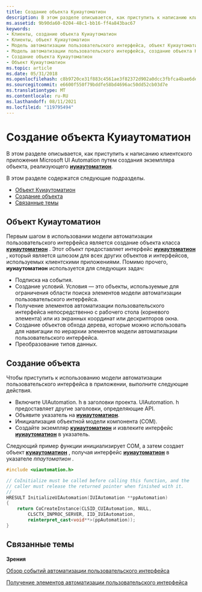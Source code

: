 ```yaml
---
title: Создание объекта Куиаутоматион
description: В этом разделе описывается, как приступить к написанию клиентского приложения Microsoft UI Automation путем создания экземпляра объекта, реализующего Иуиаутоматион.
ms.assetid: 9b90da60-0204-48c1-bb16-ff4a843bac67
keywords:
- Клиенты, создание объекта Куиаутоматион
- Клиенты, объект Куиаутоматион
- Модель автоматизации пользовательского интерфейса, объект Куиаутоматион
- Модель автоматизации пользовательского интерфейса, создание объекта Куиаутоматион
- Создание объекта Куиаутоматион
- Объект Куиаутоматион
ms.topic: article
ms.date: 05/31/2018
ms.openlocfilehash: c8b9720ce31f883c4561ae3f82372d902a0dcc3fbfca4bae6de998ce438a6d22
ms.sourcegitcommit: e6600f550f79bddfe58bd4696ac50dd52cb03d7e
ms.translationtype: MT
ms.contentlocale: ru-RU
ms.lasthandoff: 08/11/2021
ms.locfileid: "119795494"
---
```

# <a name="creating-the-cuiautomation-object"></a>Создание объекта Куиаутоматион

В этом разделе описывается, как приступить к написанию клиентского приложения Microsoft UI Automation путем создания экземпляра объекта, реализующего [**иуиаутоматион**](/windows/desktop/api/UIAutomationClient/nn-uiautomationclient-iuiautomation).

В этом разделе содержатся следующие подразделы.

-   [Объект Куиаутоматион](#the-cuiautomation-object)
-   [Создание объекта](#creating-the-object)
-   [Связанные темы](#related-topics)

## <a name="the-cuiautomation-object"></a>Объект Куиаутоматион

Первым шагом в использовании модели автоматизации пользовательского интерфейса является создание объекта класса [**куиаутоматион**](/previous-versions/windows/desktop/legacy/ff384838(v=vs.85)) . Этот объект предоставляет интерфейс [**иуиаутоматион**](/windows/desktop/api/UIAutomationClient/nn-uiautomationclient-iuiautomation) , который является шлюзом для всех других объектов и интерфейсов, используемых клиентскими приложениями. Помимо прочего, **иуиаутоматион** используется для следующих задач:

-   Подписка на события.
-   Создание условий. Условия — это объекты, используемые для ограничения области поиска элементов модели автоматизации пользовательского интерфейса.
-   Получение элементов автоматизации пользовательского интерфейса непосредственно с рабочего стола (корневого элемента) или из экранных координат или дескрипторов окна.
-   Создание объектов обхода дерева, которые можно использовать для навигации по иерархии элементов модели автоматизации пользовательского интерфейса.
-   Преобразование типов данных.

## <a name="creating-the-object"></a>Создание объекта

Чтобы приступить к использованию модели автоматизации пользовательского интерфейса в приложении, выполните следующие действия.

-   Включите UIAutomation. h в заголовки проекта. UIAutomation. h предоставляет другие заголовки, определяющие API.
-   Объявите указатель на [**иуиаутоматион**](/windows/desktop/api/UIAutomationClient/nn-uiautomationclient-iuiautomation).
-   Инициализация объектной модели компонента (COM).
-   Создайте экземпляр [**куиаутоматион**](/previous-versions/windows/desktop/legacy/ff384838(v=vs.85)) и извлеките интерфейс [**иуиаутоматион**](/windows/desktop/api/UIAutomationClient/nn-uiautomationclient-iuiautomation) в указатель.

Следующий пример функции инициализирует COM, а затем создает объект [**куиаутоматион**](/previous-versions/windows/desktop/legacy/ff384838(v=vs.85)) , получая интерфейс [**иуиаутоматион**](/windows/desktop/api/UIAutomationClient/nn-uiautomationclient-iuiautomation) в указателе *ппаутоматион* .


```C++
#include <uiautomation.h>

// CoInitialize must be called before calling this function, and the  
// caller must release the returned pointer when finished with it.
// 
HRESULT InitializeUIAutomation(IUIAutomation **ppAutomation)
{
    return CoCreateInstance(CLSID_CUIAutomation, NULL,
        CLSCTX_INPROC_SERVER, IID_IUIAutomation, 
        reinterpret_cast<void**>(ppAutomation));
}
```



## <a name="related-topics"></a>Связанные темы

<dl> <dt>

**Зрения**
</dt> <dt>

[Обзор событий автоматизации пользовательского интерфейса](uiauto-eventsoverview.md)
</dt> <dt>

[Получение элементов автоматизации пользовательского интерфейса](uiauto-obtainingelements.md)
</dt> </dl>

 

 